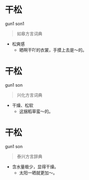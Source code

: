 # 干松
gun1 son1
> 如皋方言词典
- 松爽感
  - 晒啊干吖的衣裳，手摸上去是～的。

# 干松
gun1 son
> 兴化方言词典
- 干燥、松软
  - 这捆稻草蛮～的。

# 干松
gun1 son
> 泰兴方言辞典
- 含水量极少，显得干燥。
  - 太阳一晒就更加～。
